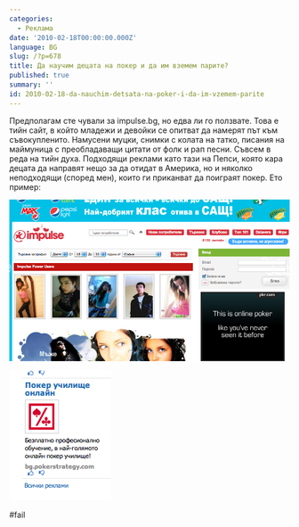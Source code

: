 ```yaml
---
categories:
  - Реклама
date: '2010-02-18T00:00:00.000Z'
language: BG
slug: /?p=678
title: Да научим децата на покер и да им вземем парите?
published: true
summary: ''
id: 2010-02-18-da-nauchim-detsata-na-poker-i-da-im-vzemem-parite
---
```


Предполагам сте чували за impulse.bg, но едва ли го ползвате. Това е тийн сайт, в който младежи и девойки се опитват да намерят път към съвокупленито. Намусени муцки, снимки с колата на татко, писания на маймуница с преобладаващи цитати от фолк и рап песни. Съвсем в реда на тийн духа. Подходящи реклами като тази на Пепси, която кара децата да направят нещо за да отидат в Америка, но и няколко неподходящи (според мен), които ги приканват да поиграят покер. Ето пример:

![Screen shot impulse poker](https://raw.githubusercontent.com/kirilchristov/blog_images/main/2010/02/Screen-shot-2010-02-18-at-11.40.24-AM.png)

![Screen shot impulse poker 2](https://raw.githubusercontent.com/kirilchristov/blog_images/main/2010/02/Screen-shot-2010-02-18-at-11.41.09-AM.png)

#fail
